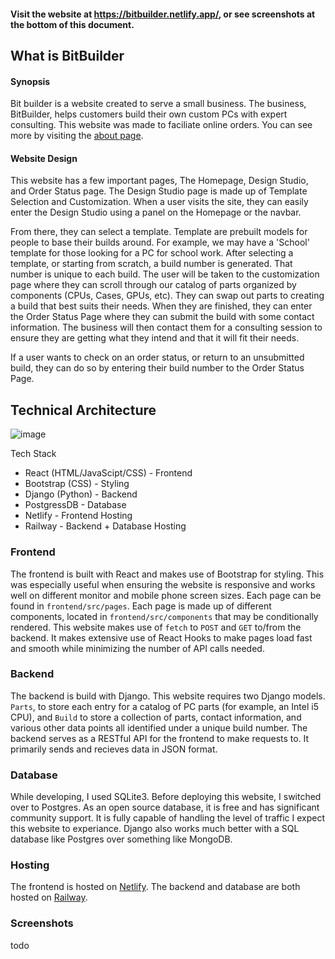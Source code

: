 #### Visit the website at https://bitbuilder.netlify.app/, or see screenshots at the bottom of this document. 
## What is BitBuilder
#### Synopsis 
Bit builder is a website created to serve a small business. The business, BitBuilder, helps customers build their own custom PCs with expert consulting. This website was made to faciliate online orders. You can see more by visiting the [about page](https://bitbuilder.netlify.app/Contact_Us).
#### Website Design
This website has a few important pages, The Homepage, Design Studio, and Order Status page. The Design Studio page is made up of Template Selection and Customization. When a user visits the site, they can easily enter the Design Studio using a panel on the Homepage or the navbar. 

From there, they can select a template. Template are prebuilt models for people to base their builds around. For example, we may have a 'School' template for those looking for a PC for school work. After selecting a template, or starting from scratch, a build number is generated. That number is unique to each build. The user will be taken to the customization page where they can scroll through our catalog of parts organized by components (CPUs, Cases, GPUs, etc). They can swap out parts to creating a build that best suits their needs. When they are finished, they can enter the Order Status Page where they can submit the build with some contact information. The business will then contact them for a consulting session to ensure they are getting what they intend and that it will fit their needs. 

If a user wants to check on an order status, or return to an unsubmitted build, they can do so by entering their build number to the Order Status Page. 

## Technical Architecture
![image](https://github.com/PhiJam1/PCBuilder/assets/79670114/b6b923be-ed5e-4f9f-92a4-cf268459f7b3)

Tech Stack
- React (HTML/JavaScipt/CSS)  - Frontend
- Bootstrap (CSS) - Styling
- Django (Python) - Backend
- PostgressDB - Database
- Netlify - Frontend Hosting
- Railway - Backend + Database Hosting

### Frontend 
The frontend is built with React and makes use of Bootstrap for styling. This was especially useful when ensuring the website is responsive and works well on different monitor and mobile phone screen sizes. Each page can be found in `frontend/src/pages`. Each page is made up of different components, located in `frontend/src/components` that may be conditionally rendered. This website makes use of `fetch` to `POST` and `GET` to/from the backend. It makes extensive use of React Hooks to make pages load fast and smooth while minimizing the number of API calls needed. 
### Backend
The backend is build with Django. This website requires two Django models. `Parts`, to store each entry for a catalog of PC parts (for example, an Intel i5 CPU), and `Build` to store a collection of parts, contact information, and various other data points all identified under a unique build number. The backend serves as a RESTful API for the frontend to make requests to. It primarily sends and recieves data in JSON format. 

### Database
While developing, I used SQLite3. Before deploying this website, I switched over to Postgres. As an open source database, it is free and has significant community support. It is fully capable of handling the level of traffic I expect this website to experiance. Django also works much better with a SQL database like Postgres over something like MongoDB.
### Hosting
The frontend is hosted on [Netlify](https://www.netlify.com/). The backend and database are both hosted on [Railway](https://railway.app/).

### Screenshots
todo
